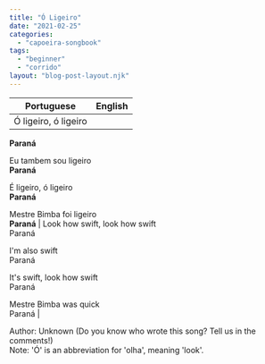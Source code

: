 ```yaml
---
title: "Ó Ligeiro"
date: "2021-02-25"
categories: 
  - "capoeira-songbook"
tags: 
  - "beginner"
  - "corrido"
layout: "blog-post-layout.njk"
---
```


| Portuguese | English |
| --- | --- |
| Ó ligeiro, ó ligeiro  
**Paraná**  
  
Eu tambem sou ligeiro  
**Paraná**  
  
É ligeiro, ó ligeiro  
**Paraná**  
  
Mestre Bimba foi ligeiro  
**Paraná** | Look how swift, look how swift  
Paraná  
  
I'm also swift  
Paraná  
  
It's swift, look how swift  
Paraná  
  
Mestre Bimba was quick  
Paraná |

<figcaption>

Author: Unknown (Do you know who wrote this song? Tell us in the comments!)  
Note: 'Ó' is an abbreviation for 'olha', meaning 'look'.

</figcaption>
